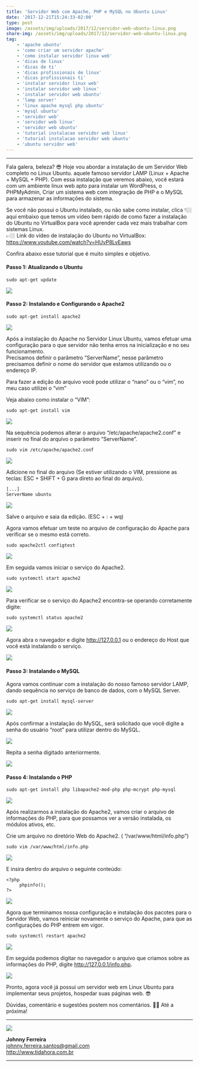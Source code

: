 ```yaml
---
title: 'Servidor Web com Apache, PHP e MySQL no Ubuntu Linux'
date: '2017-12-21T15:24:33-02:00'
type: post
image: /assets/img/uploads/2017/12/servidor-web-ubuntu-linux.png
share-img: /assets/img/uploads/2017/12/servidor-web-ubuntu-linux.png
tag:
    - 'apache ubuntu'
    - 'como criar um servidor apache'
    - 'como instalar servidor linux web'
    - 'dicas de linux'
    - 'dicas de ti'
    - 'dicas profissionais de linux'
    - 'dicas profissionais ti'
    - 'instalar servidor linux web'
    - 'instalar servidor web linux'
    - 'instalar servidor web ubuntu'
    - 'lamp server'
    - 'linux apache mysql php ubuntu'
    - 'mysql ubuntu'
    - 'servidor web'
    - 'servidor web linux'
    - 'servidor web ubuntu'
    - 'tutorial instalacao servidor web linux'
    - 'tutorial instalacao servidor web ubuntu'
    - 'ubuntu servidor web'
---
```


- - - - - -

Fala galera, beleza? 😎 Hoje vou abordar a instalação de um Servidor Web completo no Linux Ubuntu. aquele famoso servidor LAMP (Linux + Apache + MySQL + PHP). Com essa instalação que veremos abaixo, você estará com um ambiente linux web apto para instalar um WordPress, o PHPMyAdmin, Criar um sistema web com integração de PHP e o MySQL para armazenar as informações do sistema.

Se você não possui o Ubuntu instalado, ou não sabe como instalar, clica 👇🏼 aqui embaixo que temos um vídeo bem rápido de como fazer a instalação do Ubuntu no VirtualBox para você aprender cada vez mais trabalhar com sistemas Linux.  
👉🏼 Link do vídeo de instalação do Ubuntu no VirtualBox: <https://www.youtube.com/watch?v=HUvP8LvEaws>

Confira abaixo esse tutorial que é muito simples e objetivo.

#### Passo 1: Atualizando o Ubuntu

```
sudo apt-get update
```

![](/assets/img/uploads/2017/12/1.png)

#### Passo 2: Instalando e Configurando o Apache2

```
sudo apt-get install apache2
```

![](/assets/img/uploads/2017/12/2.png)

Após a instalação do Apache no Servidor Linux Ubuntu, vamos efetuar uma configuração para o que servidor não tenha erros na inicialização e no seu funcionamento.  
Precisamos definir o parâmetro “ServerName”, nesse parâmetro precisamos definir o nome do servidor que estamos utilizando ou o endereço IP.

Para fazer a edição do arquivo você pode utilizar o “nano” ou o “vim”, no meu caso utilizei o “vim”

Veja abaixo como instalar o “VIM”:

```
sudo apt-get install vim
```

![](/assets/img/uploads/2017/12/3.png)

Na sequência podemos alterar o arquivo “/etc/apache/apache2.conf” e inserir no final do arquivo o parâmetro “ServerName”.

```
sudo vim /etc/apache/apache2.conf
```

![](/assets/img/uploads/2017/12/4.png)

Adicione no final do arquivo (Se estiver utilizando o VIM, pressione as teclas: ESC + SHIFT + G para direto ao final do arquivo).

```
[...]
ServerName ubuntu
```

![](/assets/img/uploads/2017/12/5.png)

Salve o arquivo e saia da edição. (ESC + : + wq)

Agora vamos efetuar um teste no arquivo de configuração do Apache para verificar se o mesmo está correto.

```
sudo apache2ctl configtest
```

![](/assets/img/uploads/2017/12/6.png)

Em seguida vamos iniciar o serviço do Apache2.

```
sudo systemctl start apache2
```

![](/assets/img/uploads/2017/12/7.png)

Para verificar se o serviço do Apache2 encontra-se operando corretamente digite:

```
sudo systemctl status apache2
```

![](/assets/img/uploads/2017/12/8.png)

Agora abra o navegador e digite http://127.0.0.1 ou o endereço do Host que você está instalando o serviço.

![](/assets/img/uploads/2017/12/9.png)

#### Passo 3: Instalando o MySQL

Agora vamos continuar com a instalação do nosso famoso servidor LAMP, dando sequência no serviço de banco de dados, com o MySQL Server.

```
sudo apt-get install mysql-server
```

![](/assets/img/uploads/2017/12/10.png)

Após confirmar a instalação do MySQL, será solicitado que você digite a senha do usuário “root” para utilizar dentro do MySQL.

![](/assets/img/uploads/2017/12/11.png)

Repita a senha digitado anteriormente.

![](/assets/img/uploads/2017/12/12.png)

#### Passo 4: Instalando o PHP

```
sudo apt-get install php libapache2-mod-php php-mcrypt php-mysql
```

![](/assets/img/uploads/2017/12/13.png)

Após realizarmos a instalação do Apache2, vamos criar o arquivo de informações do PHP, para que possamos ver a versão instalada, os módulos ativos, etc.

Crie um arquivo no diretório Web do Apache2. ( “/var/www/html/info.php”)

```
sudo vim /var/www/html/info.php
```

![](/assets/img/uploads/2017/12/14.png)

E insira dentro do arquivo o seguinte conteúdo:

```
<?php
     phpinfo();
?>
```

![](/assets/img/uploads/2017/12/15.png)

Agora que terminamos nossa configuração e instalação dos pacotes para o Servidor Web, vamos reiniciar novamente o serviço do Apache, para que as configurações do PHP entrem em vigor.

```
sudo systemctl restart apache2
```

![](/assets/img/uploads/2017/12/16.png)

Em seguida podemos digitar no navegador o arquivo que criamos sobre as informações do PHP, digite http://127.0.0.1/info.php.

![](/assets/img/uploads/2017/12/17.png)

Pronto, agora você já possui um servidor web em Linux Ubuntu para implementar seus projetos, hospedar suas páginas web. 😎

Dúvidas, comentário e sugestões postem nos comentários.
👋🏼 Até a próxima!

- - - - - -

![](/assets/img/uploads/2017/11/foto-perfil-redondo-johnny.png)  

**Johnny Ferreira**  
<johnny.ferreira.santos@gmail.com>  
<http://www.tidahora.com.br>

- - - - - -